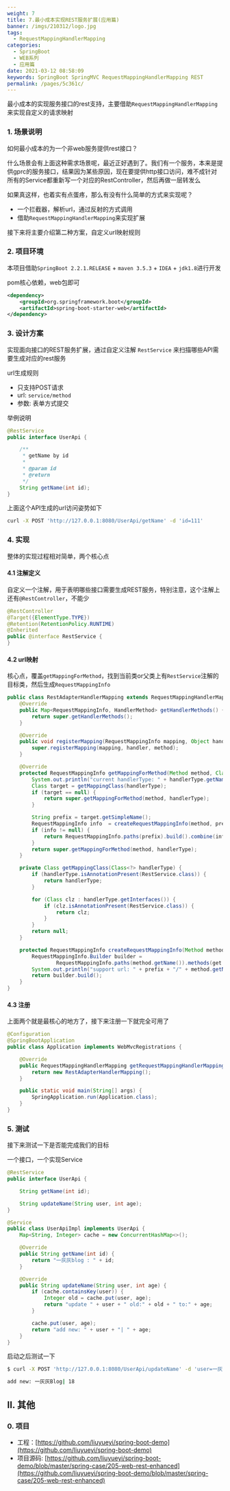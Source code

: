 ```yaml
---
weight: 7
title: 7.最小成本实现REST服务扩展(应用篇)
banner: /imgs/210312/logo.jpg
tags: 
  - RequestMappingHandlerMapping
categories: 
  - SpringBoot
  - WEB系列
  - 应用篇
date: 2021-03-12 08:58:09
keywords: SpringBoot SpringMVC RequestMappingHandlerMapping REST
permalink: /pages/5c361c/
---
```


最小成本的实现服务接口的rest支持，主要借助`RequestMappingHandlerMapping`来实现自定义的请求映射

<!-- more -->

### 1. 场景说明

如何最小成本的为一个非web服务提供rest接口？ 

什么场景会有上面这种需求场景呢，最近正好遇到了。我们有一个服务，本来是提供gprc的服务接口，结果因为某些原因，现在要提供http接口访问，难不成针对所有的Service都重新写一个对应的RestController，然后再做一层转发么

如果真这样，也着实有点蛋疼，那么有没有什么简单的方式来实现呢？

- 一个拦截器，解析url，通过反射的方式调用
- 借助`RequestMappingHandlerMapping`来实现扩展

接下来将主要介绍第二种方案，自定义url映射规则

### 2. 项目环境

本项目借助`SpringBoot 2.2.1.RELEASE` + `maven 3.5.3` + `IDEA` + `jdk1.8`进行开发

pom核心依赖，web包即可

```xml
<dependency>
    <groupId>org.springframework.boot</groupId>
    <artifactId>spring-boot-starter-web</artifactId>
</dependency>
```

### 3. 设计方案

实现面向接口的REST服务扩展，通过自定义注解 `RestService` 来扫描哪些API需要生成对应的rest服务

url生成规则

- 只支持POST请求
- url: `service/method`
- 参数: 表单方式提交

举例说明

```java
@RestService
public interface UserApi {

    /**
     * getName by id
     *
     * @param id
     * @return
     */
    String getName(int id);
}
```

上面这个API生成的url访问姿势如下

```bash
curl -X POST 'http://127.0.0.1:8080/UserApi/getName' -d 'id=111'
```

### 4. 实现

整体的实现过程相对简单，两个核心点

#### 4.1 注解定义

自定义一个注解，用于表明哪些接口需要生成REST服务，特别注意，这个注解上还有`@RestController`，不能少

```java
@RestController
@Target({ElementType.TYPE})
@Retention(RetentionPolicy.RUNTIME)
@Inherited
public @interface RestService {
}
```

#### 4.2 url映射

核心点，覆盖`getMappingForMethod`，找到当前类or父类上有`RestService`注解的目标类，然后生成`RequestMappingInfo`

```java
public class RestAdapterHandlerMapping extends RequestMappingHandlerMapping {
    @Override
    public Map<RequestMappingInfo, HandlerMethod> getHandlerMethods() {
        return super.getHandlerMethods();
    }

    @Override
    public void registerMapping(RequestMappingInfo mapping, Object handler, Method method) {
        super.registerMapping(mapping, handler, method);
    }

    @Override
    protected RequestMappingInfo getMappingForMethod(Method method, Class<?> handlerType) {
        System.out.println("current handlerType: " + handlerType.getName());
        Class target = getMappingClass(handlerType);
        if (target == null) {
            return super.getMappingForMethod(method, handlerType);
        }

        String prefix = target.getSimpleName();
        RequestMappingInfo info  = createRequestMappingInfo(method, prefix, false);
        if (info != null) {
            return RequestMappingInfo.paths(prefix).build().combine(info);
        }
        return super.getMappingForMethod(method, handlerType);
    }

    private Class getMappingClass(Class<?> handlerType) {
        if (handlerType.isAnnotationPresent(RestService.class)) {
            return handlerType;
        }

        for (Class clz : handlerType.getInterfaces()) {
            if (clz.isAnnotationPresent(RestService.class)) {
                return clz;
            }
        }
        return null;
    }

    protected RequestMappingInfo createRequestMappingInfo(Method method, String prefix, boolean get) {
        RequestMappingInfo.Builder builder =
                RequestMappingInfo.paths(method.getName()).methods(get ? RequestMethod.GET : RequestMethod.POST);
        System.out.println("support url: " + prefix + "/" + method.getName() + (get ? "-X GET" : "-X POST"));
        return builder.build();
    }
}
```

#### 4.3 注册

上面两个就是最核心的地方了，接下来注册一下就完全可用了

```java
@Configuration
@SpringBootApplication
public class Application implements WebMvcRegistrations {

    @Override
    public RequestMappingHandlerMapping getRequestMappingHandlerMapping() {
        return new RestAdapterHandlerMapping();
    }

    public static void main(String[] args) {
        SpringApplication.run(Application.class);
    }
}
```

### 5. 测试

接下来测试一下是否能完成我们的目标

一个接口，一个实现Service

```java
@RestService
public interface UserApi {

    String getName(int id);

    String updateName(String user, int age);
}

@Service
public class UserApiImpl implements UserApi {
    Map<String, Integer> cache = new ConcurrentHashMap<>();

    @Override
    public String getName(int id) {
        return "一灰灰blog : " + id;
    }

    @Override
    public String updateName(String user, int age) {
        if (cache.containsKey(user)) {
            Integer old = cache.put(user, age);
            return "update " + user + " old:" + old + " to:" + age;
        }

        cache.put(user, age);
        return "add new: " + user + "| " + age;
    }
}
```

启动之后测试一下

```bash
$ curl -X POST 'http://127.0.0.1:8080/UserApi/updateName' -d 'user=一灰灰Blog&age=18'

add new: 一灰灰Blog| 18
```

## II. 其他

### 0. 项目

- 工程：[https://github.com/liuyueyi/spring-boot-demo](https://github.com/liuyueyi/spring-boot-demo)
- 项目源码: [https://github.com/liuyueyi/spring-boot-demo/blob/master/spring-case/205-web-rest-enhanced](https://github.com/liuyueyi/spring-boot-demo/blob/master/spring-case/205-web-rest-enhanced)

